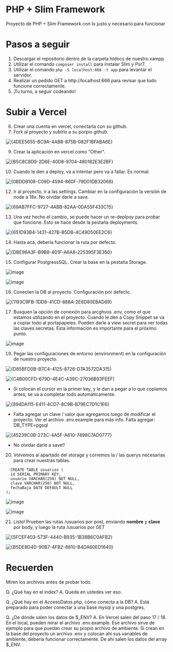 # PHP + Slim Framework

Proyecto de PHP + Slim Framework con lo justo y necesario para funcionar

# Pasos a seguir

1. Descargar el repositorio dentro de la carpeta htdocs de nuestro xampp
2. Utilizar el comando ``composer install`` para instalar Slim y Psr7.
3. Utilizar el comando ``php -S localhost:666 -t app`` para levantar el servidor.
4. Realizar un pedido GET a http://localhost:666 para revisar que todo funcione correctamente.
5. ¡Tu turno, a seguir codeando! 

# Subir a Vercel

6. Crear una cuenta en vercel, conectarla con su github.
7. Fork al proyecto y subirlo a su porpio github.

![{4DEE5655-BC9A-4AB8-875B-082F1BFABA6E}](https://github.com/user-attachments/assets/bbdeffed-69a6-4c01-80e1-25f130c5609a)

9. Crear la aplicación en vercel como "Other".

![{B5C8C8D9-2D6E-40D8-9704-480182E3E2BF}](https://github.com/user-attachments/assets/6bdf7fc9-3248-42dd-8338-e6304fa2a3c2)
 
10. Cuando le den a deploy, va a intentar pero va a fallar. Es normal.

![{0BDDB108-C09D-4594-860F-79D01DB32068}](https://github.com/user-attachments/assets/e0beabf4-6748-411a-b28c-8b71e39a6396)

12. Ir al proyecto, ir a las settings. Cambiar en la configuración la versión de node a 18x. No olvidar darle a save.

![{69AB7FFC-9727-4ABB-82AA-0DA55F433C15}](https://github.com/user-attachments/assets/622db8d6-31e0-450b-bf6a-697075eb7cd6)

13. Una vez hecho el cambio, se puede hacer un re-deplpoy para probar que funcione. Esto se hace desde la pestaña deployments.

![{651D93B4-1431-427B-B5DB-4C49D50EE2C6}](https://github.com/user-attachments/assets/9e82d9d7-b227-4474-bf5d-08389307c394)

14. Hasta acá, debería funcionar la ruta por defecto.

![{DBE96A3F-B9B8-401F-A6A8-225395F3E350}](https://github.com/user-attachments/assets/56ad3c14-685e-4c4f-ac0b-8240bf0aadfd)

15. Configurar PostgressSQL. Crear la base en la pestaña Storage.

![image](https://github.com/user-attachments/assets/e5e85cd5-a26a-43e9-a7e7-4a9ec5ef1088)

![image](https://github.com/user-attachments/assets/0ad3ebec-cffd-4ced-9bb1-4cb8c2867aa6)

16. Conecten la DB al proyecto. Configuración por defecto.

![{1193C9FB-1DD8-41CD-888A-2E6D80EBAD69}](https://github.com/user-attachments/assets/2b50ff6a-99e4-47f8-b9d9-21d7667ce851)

17. Busquen la opción de conexión para arcghvos .env, como el que estamos utilizando en el proyecto.
    Cuando le den a Copy Snippet se va a copiar todo al portapapeles.
    Pueden darle a view secret para ver todas las claves secretas. Esta información es importante para el próximo punto.
    
![image](https://github.com/user-attachments/assets/6e4bf14c-e2ac-4331-991e-7d7d40492439)

19. Pegar las configuraciones de entorno (environment) en la configuración de nuestro proyecto.

![{D85BFD0B-B7C4-4125-8726-D7A3572DA315}](https://github.com/user-attachments/assets/f47da39e-2f15-4bf2-8fe6-7cfde62c38f0)

![{C4B00CFD-679D-4E4C-A39C-27036B93FEEF}](https://github.com/user-attachments/assets/a9c9d467-26cc-492c-87b7-26e8aea3c86c)

- Si colocan el cursor en la primer key, y le dan a pegar a lo que copiamos antes, se va a completar todo automáticamente.

![{894DA115-E411-4CD7-8C9B-B79EC7D1C1E6}](https://github.com/user-attachments/assets/e1b74245-06f0-455f-9e8b-3bf97e38833c)

- Falta agregar un clave / valor que agregamos luego de modificar el proyecto. Ver el archivo .env.example para más info.
Falta agregar: DB_TYPE=pgsql

![{45239C0B-273C-4A5F-A610-7498C7AD0777}](https://github.com/user-attachments/assets/b44bb22e-1888-4870-a2a3-e354e09b191e)

- No olvidar darle a save!!


20. Volvemos al apartado del storage y corremos la / las querys necesarias para crear nuestras tablas.

```
  CREATE TABLE usuarios (
  id SERIAL PRIMARY KEY,
  usuario VARCHAR(250) NOT NULL,
  clave VARCHAR(250) NOT NULL,
  fechaBaja DATE DEFAULT NULL
);
```

![image](https://github.com/user-attachments/assets/d5551ab3-7e53-416e-a2a6-e690c38b1855)

![image](https://github.com/user-attachments/assets/f792a150-fc10-4773-901f-7024d57b65b8)

21. Listo! Prueben las rutas /usuarios por post, enviando **nombre** y **clave** por body, y luego la ruta /usuarios por GET

![{5FCEF403-573F-4440-B935-1B38B6C0AFB2}](https://github.com/user-attachments/assets/ce842147-fec1-48c2-9ebc-75b1dce506a8)

![{B5DE8D4D-90B7-4FB2-8810-B4DA60ED1640}](https://github.com/user-attachments/assets/c6e7dab4-ffa7-4011-9e0e-78f32c2bd233)

# Recuerden

Miren los archivos antes de probar todo. 

Q. ¿Qué hay en el index?
A. Queda en ustedes ver  eso.

Q. ¿Qué hay en el AccesoDatos.php, cómo conecta a la DB?
A. Está preparado para poder conectar a una base mysql y una postgres, 

Q. ¿De dónde salen los datos de $_ENV? 
A. En Vercel salen del paso 17 / 18. En el local, pueden mirar el archivo .env.example. Ese archivo sirve de ejemplo para que puedan crear su propio archivo de ambiente. 
Si crean en la base del proyecto un archivo .env y colocan ahí sus variables de ambiente, debería funcionar correctamente. De ahí salen los datos del array $_ENV.
